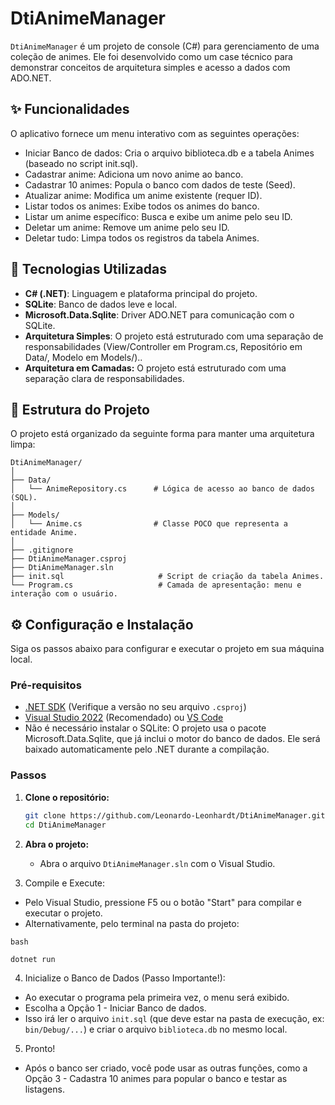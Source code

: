﻿# DtiAnimeManager

`DtiAnimeManager` é um projeto de console (C#) para gerenciamento de uma coleção de animes. Ele foi desenvolvido como um case técnico para demonstrar conceitos de arquitetura simples e acesso a dados com ADO.NET.

## ✨ Funcionalidades

O aplicativo fornece um menu interativo com as seguintes operações:

* Iniciar Banco de dados: Cria o arquivo biblioteca.db e a tabela Animes (baseado no script init.sql).
* Cadastrar anime: Adiciona um novo anime ao banco.
* Cadastrar 10 animes: Popula o banco com dados de teste (Seed).
* Atualizar anime: Modifica um anime existente (requer ID).
* Listar todos os animes: Exibe todos os animes do banco.
* Listar um anime específico: Busca e exibe um anime pelo seu ID.
* Deletar um anime: Remove um anime pelo seu ID.
* Deletar tudo: Limpa todos os registros da tabela Animes.

## 🚀 Tecnologias Utilizadas

* **C# (.NET)**: Linguagem e plataforma principal do projeto.
* **SQLite**: Banco de dados leve e local.
* **Microsoft.Data.Sqlite**: Driver ADO.NET para comunicação com o SQLite.
* **Arquitetura Simples**: O projeto está estruturado com uma separação de responsabilidades (View/Controller em Program.cs, Repositório em Data/, Modelo em Models/)..
* **Arquitetura em Camadas:** O projeto está estruturado com uma separação clara de responsabilidades.

## 📂 Estrutura do Projeto

O projeto está organizado da seguinte forma para manter uma arquitetura limpa:


```
DtiAnimeManager/
│
├── Data/
│   └── AnimeRepository.cs      # Lógica de acesso ao banco de dados (SQL).
│
├── Models/
│   └── Anime.cs                # Classe POCO que representa a entidade Anime.
│
├── .gitignore
├── DtiAnimeManager.csproj
├── DtiAnimeManager.sln
├── init.sql                     # Script de criação da tabela Animes.
└── Program.cs                   # Camada de apresentação: menu e interação com o usuário.
```

## ⚙️ Configuração e Instalação

Siga os passos abaixo para configurar e executar o projeto em sua máquina local.

### Pré-requisitos

* [.NET SDK](https://dotnet.microsoft.com/download) (Verifique a versão no seu arquivo `.csproj`)
* [Visual Studio 2022](https://visualstudio.microsoft.com/pt-br/vs/) (Recomendado) ou [VS Code](https://code.visualstudio.com/)
* Não é necessário instalar o SQLite: O projeto usa o pacote Microsoft.Data.Sqlite, que já inclui o motor do banco de dados. Ele será baixado automaticamente pelo .NET durante a compilação.

### Passos

1.  **Clone o repositório:**
    ```bash
    git clone https://github.com/Leonardo-Leonhardt/DtiAnimeManager.git
    cd DtiAnimeManager
    ```

2.  **Abra o projeto:**
    * Abra o arquivo `DtiAnimeManager.sln` com o Visual Studio.

3.  Compile e Execute:

* Pelo Visual Studio, pressione F5 ou o botão "Start" para compilar e executar o projeto.
* Alternativamente, pelo terminal na pasta do projeto:

```
bash

dotnet run
```

4. Inicialize o Banco de Dados (Passo Importante!):

* Ao executar o programa pela primeira vez, o menu será exibido.
* Escolha a Opção 1 - Iniciar Banco de dados.
* Isso irá ler o arquivo ``init.sql`` (que deve estar na pasta de execução, ex: ``bin/Debug/...``) e criar o arquivo ``biblioteca.db`` no mesmo local.

5. Pronto!

* Após o banco ser criado, você pode usar as outras funções, como a Opção 3 - Cadastra 10 animes para popular o banco e testar as listagens.